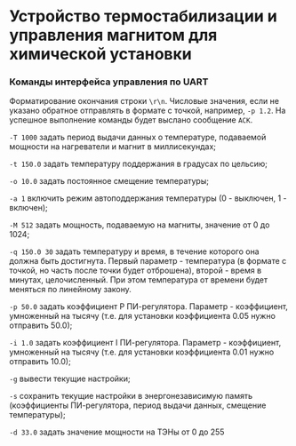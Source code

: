 # Устройство термостабилизации и управления магнитом для химической установки

### Команды интерфейса управления по UART

Форматирование окончания строки `\r\n`.
Числовые значения, если не указано обратное отправлять в формате с точкой, например, `-p 1.2`.
На успешное выполнение команды будет выслано сообщение `ACK`.

`-T 1000` задать период выдачи данных о температуре, подаваемой мощности на нагреватели и магнит в миллисекундах;

`-t 150.0` задать температуру поддержания в градусах по цельсию;

`-o 10.0` задать постоянное смещение температуры;

`-a 1` включить режим автоподдержания температуры (0 - выключен, 1 - включен);

`-M 512` задать мощность, подаваемую на магниты, значение от 0 до 1024;

`-q 150.0 30` задать температуру и время, в течение которого она должна быть достигнута. Первый параметр - температура (в формате с точкой, но часть после точки будет отброшена), второй - время в минутах, целочисленный. При этом температура от времени будет меняться по линейному закону.

`-p 50.0` задать коэффициент P ПИ-регулятора. Параметр - коэффициент, умноженный на тысячу (т.е. для установки коэффициента 0.05 нужно отправить 50.0);

`-i 1.0` задать коэффициент I ПИ-регулятора. Параметр - коэффициент, умноженный на тысячу (т.е. для установки коэффициента 0.01 нужно отправить 10.0);

`-g` вывести текущие настройки;

`-s` сохранить текущие настройки в энергонезависимую память (коэффициенты ПИ-регулятора, период выдачи данных, смещение температуры);

`-d 33.0` задать значение мощности на ТЭНы от 0 до 255